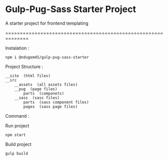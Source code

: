 Gulp-Pug-Sass Starter Project
==============================================================

A starter project for frontend templating

==============================================================

Instalation :

```
npm i @ndugem45/gulp-pug-sass-starter
```

Project Structure :

```
__site  (html files)
__src
    __assets  (all assets files)
    __pug  (page files)
        parts  (componets)
    __sass  (sass files)
        parts  (sass component files)
        pages  (sass page files)
```

Command :

Run project
```
npm start
```

Build project
```
gulp build
```

